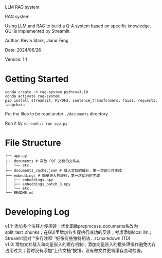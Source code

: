 LLM RAG system

RAG system

Using LLM and RAG to build a Q-A system based on specific knowledge. GUI is implemented by Streamlit.

Author: Kevin Stark, Jiarui Feng

Date: 2024/06/26

Version: 1.1

# Getting Started

```
conda create -n rag-system python=3.10
conda activate rag-system
pip install streamlit, PyPDF2, sentence_transformers, faiss, requests, langchain
```

Put the files to be read under `./documents` directory

Run it by `streamlit run app.py`

# File Structure

```
├── app.py
├── documents # 存放 PDF 文档的文件夹
│   └── etc.
├── documents_cache.json # 载入文档的缓存，第一次运行时生成
├── embeddings # 向量嵌入的缓存，第一次运行时生成
│   ├── embeddings.npy
│   ├── embeddings_batch_0.npy
│   └── etc.
└── README.md
```

# Developing Log
v1.1: 添加多个注释方便阅读；优化函数preprocess_documents名改为split_text_chunks；在GUI里增加各步骤执行成功的反馈；考虑添加local llm；Streamlit里对'''多行注释'''好像有些独特用法，st.markdown (TD)  
v1.0: 增加文档载入和向量嵌入的缓存机制；添加向量嵌入的批处理操作避免内存占用过大；暂时没有添加“上传文档”按钮，没有做文件更新缓存变动检查。
